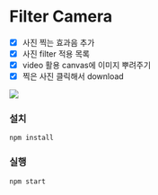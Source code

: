 # Filter Camera

- [x] 사진 찍는 효과음 추가
- [x] 사진 filter 적용 목록
- [x] video 활용 canvas에 이미지 뿌려주기
- [x] 찍은 사진 클릭해서 download

<img src="https://im.ezgif.com/tmp/ezgif-1-98d3b0de1fe5.gif"/>

### 설치

```
npm install
```

### 실행

```
npm start
```
